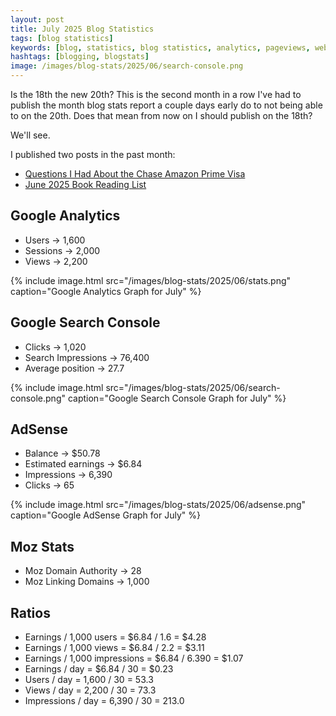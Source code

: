 ```yaml
---
layout: post
title: July 2025 Blog Statistics
tags: [blog statistics]
keywords: [blog, statistics, blog statistics, analytics, pageviews, webmaster, webmaster tools, alexa, google]
hashtags: [blogging, blogstats]
image: /images/blog-stats/2025/06/search-console.png
---
```


Is the 18th the new 20th? This is the second month in a row I've had to publish the month blog stats report a couple days early do to not being able to on the 20th. Does that mean from now on I should publish on the 18th?

We'll see.

I published two posts in the past month:

* [Questions I Had About the Chase Amazon Prime Visa](https://www.joehxblog.com/questions-i-had-about-the-chase-amazon-prime-visa/)
* [June 2025 Book Reading List](https://www.joehxblog.com/june-2025-book-reading-list/)

## Google Analytics

* Users &rarr; 1,600
* Sessions &rarr; 2,000
* Views &rarr; 2,200

{% include image.html src="/images/blog-stats/2025/06/stats.png" caption="Google Analytics Graph for July" %}

## Google Search Console

* Clicks &rarr; 1,020
* Search Impressions &rarr; 76,400
* Average position &rarr; 27.7

{% include image.html src="/images/blog-stats/2025/06/search-console.png" caption="Google Search Console Graph for July" %}

## AdSense

* Balance &rarr; $50.78
* Estimated earnings &rarr; $6.84
* Impressions &rarr; 6,390
* Clicks &rarr; 65

{% include image.html src="/images/blog-stats/2025/06/adsense.png" caption="Google AdSense Graph for July" %}

## Moz Stats

* Moz Domain Authority &rarr; 28
* Moz Linking Domains &rarr; 1,000

## Ratios

* Earnings / 1,000 users = $6.84 / 1.6 = $4.28
* Earnings / 1,000 views = $6.84 / 2.2 = $3.11
* Earnings / 1,000 impressions = $6.84 / 6.390 = $1.07
* Earnings / day = $6.84 / 30 = $0.23
* Users / day = 1,600 / 30 = 53.3
* Views / day = 2,200 / 30 = 73.3
* Impressions / day = 6,390 / 30 = 213.0
